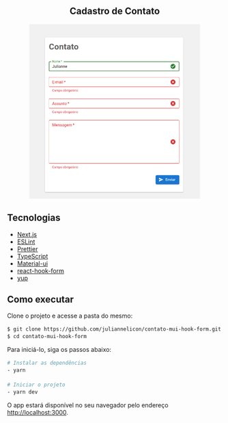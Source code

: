 <h2 align="center">Cadastro de Contato</h2>

<p align="center">
  <img alt="Formulário de Contato" width="400px" src="https://github.com/juliannelicon/contato-mui-hook-form/blob/master/public/img/contato.png" />
</p>

## Tecnologias
- [Next.js](https://nextjs.org/)
- [ESLint](https://eslint.org/)
- [Prettier](https://prettier.io/)
- [TypeScript](https://www.typescriptlang.org/)
- [Material-ui](https://mui.com/)
- [react-hook-form](https://react-hook-form.com/)
- [yup](https://www.npmjs.com/package/yup)

## Como executar

Clone o projeto e acesse a pasta do mesmo:

```bash
$ git clone https://github.com/juliannelicon/contato-mui-hook-form.git
$ cd contato-mui-hook-form
```

Para iniciá-lo, siga os passos abaixo:

```bash
# Instalar as dependências
- yarn

# Iniciar o projeto
- yarn dev

```

O app estará disponível no seu navegador pelo endereço [http://localhost:3000](http://localhost:3000).

